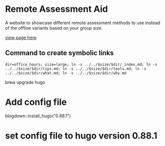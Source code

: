 # Remote Assessment Aid

A website to showcase different remote assessment methods to use instead of the offline variants based on your group size.

[view page here](https://werkgroep-toetsen-op-afstand.github.io/remote-assessment-aid/)

## Command to create symbolic links

```
dir=office_hours; size=large; ln -s ../../$size/$dir/_index.md; ln -s ../../$size/$dir/tips.md; ln -s ../../$size/$dir/tools.md; ln -s ../../$size/$dir/what.md; ln -s ../../$size/$dir/why.md
```

brew upgrade hugo

# Add config file

blogdown::install_hugo("0.88.1")

# set config file to hugo version 0.88.1